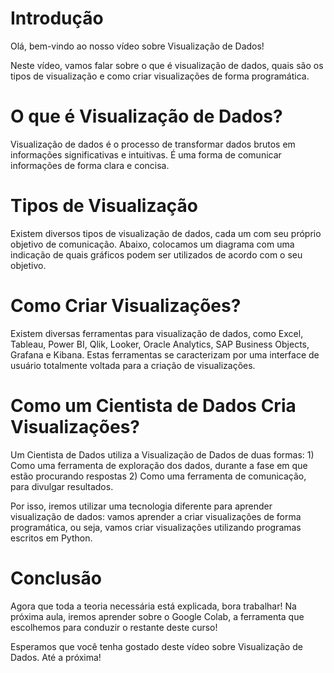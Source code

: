 # Introdução

Olá, bem-vindo ao nosso vídeo sobre Visualização de Dados!

Neste vídeo, vamos falar sobre o que é visualização de dados, quais são os tipos de visualização e como criar visualizações de forma programática.

# O que é Visualização de Dados?

Visualização de dados é o processo de transformar dados brutos em informações significativas e intuitivas. É uma forma de comunicar informações de forma clara e concisa.

# Tipos de Visualização

Existem diversos tipos de visualização de dados, cada um com seu próprio objetivo de comunicação. Abaixo, colocamos um diagrama com uma indicação de quais gráficos podem ser utilizados de acordo com o seu objetivo.

# Como Criar Visualizações?

Existem diversas ferramentas para visualização de dados, como Excel, Tableau, Power BI, Qlik, Looker, Oracle Analytics, SAP Business Objects, Grafana e Kibana. Estas ferramentas se caracterizam por uma interface de usuário totalmente voltada para a criação de visualizações.

# Como um Cientista de Dados Cria Visualizações?

Um Cientista de Dados utiliza a Visualização de Dados de duas formas: 1) Como uma ferramenta de exploração dos dados, durante a fase em que estão procurando respostas 2) Como uma ferramenta de comunicação, para divulgar resultados.

Por isso, iremos utilizar uma tecnologia diferente para aprender visualização de dados: vamos aprender a criar visualizações de forma programática, ou seja, vamos criar visualizações utilizando programas escritos em Python.

# Conclusão

Agora que toda a teoria necessária está explicada, bora trabalhar! Na próxima aula, iremos aprender sobre o Google Colab, a ferramenta que escolhemos para conduzir o restante deste curso!

Esperamos que você tenha gostado deste vídeo sobre Visualização de Dados. Até a próxima!